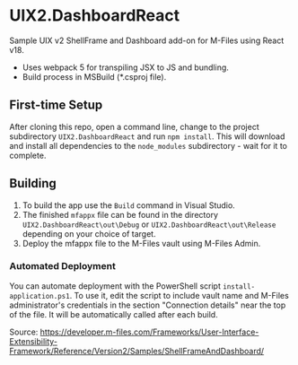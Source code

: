 # UIX2.DashboardReact

Sample UIX v2 ShellFrame and Dashboard add-on for M-Files using React v18.

* Uses webpack 5 for transpiling JSX to JS and bundling.
* Build process in MSBuild (*.csproj file).

## First-time Setup

After cloning this repo, open a command line, change to the project subdirectory `UIX2.DashboardReact` and run `npm install`. This will download and install all dependencies to the `node_modules` subdirectory - wait for it to complete.

## Building

1. To build the app use the `Build` command in Visual Studio.
2. The finished `mfappx` file can be found in the directory `UIX2.DashboardReact\out\Debug` or `UIX2.DashboardReact\out\Release` depending on your choice of target.
3. Deploy the mfappx file to the M-Files vault using M-Files Admin.

### Automated Deployment
You can automate deployment with the PowerShell script `install-application.ps1`.
To use it, edit the script to include vault name and M-Files administrator's credentials in the section "Connection details" near the top of the file.
It will be automatically called after each build.

Source: https://developer.m-files.com/Frameworks/User-Interface-Extensibility-Framework/Reference/Version2/Samples/ShellFrameAndDashboard/